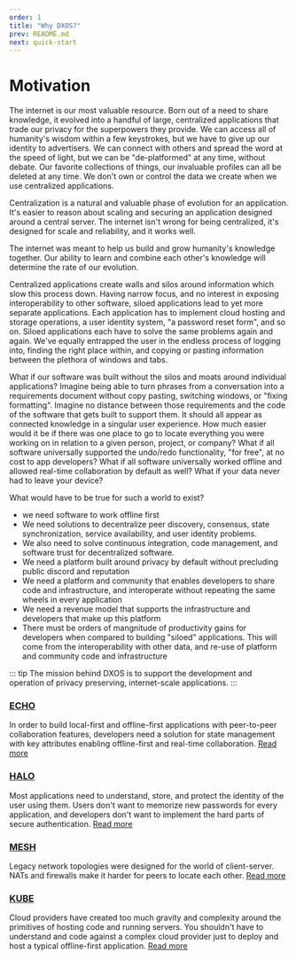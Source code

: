```yaml
---
order: 1
title: "Why DXOS?"
prev: README.md
next: quick-start
---
```

# Motivation

The internet is our most valuable resource. Born out of a need to share knowledge, it evolved into a handful of large, centralized applications that trade our privacy for the superpowers they provide. We can access all of humanity's wisdom within a few keystrokes, but we have to give up our identity to advertisers. We can connect with others and spread the word at the speed of light, but we can be "de-platformed" at any time, without debate. Our favorite collections of things, our invaluable profiles can all be deleted at any time. We don't own or control the data we create when we use centralized applications.

Centralization is a natural and valuable phase of evolution for an application. It's easier to reason about scaling and securing an application designed around a central server. The internet isn't wrong for being centralized, it's designed for scale and reliability, and it works well.   

The internet was meant to help us build and grow humanity's knowledge together. Our ability to learn and combine each other's knowledge will determine the rate of our evolution. 

Centralized applications create walls and silos around information which slow this process down. Having narrow focus, and no interest in exposing interoperability to other software, siloed applications lead to yet more separate applications. Each application has to implement cloud hosting and storage operations, a user identity system, "a password reset form", and so on. Siloed applications each have to solve the same problems again and again. We've equally entrapped the user in the endless process of logging into, finding the right place within, and copying or pasting information between the plethora of windows and tabs.

What if our software was built without the silos and moats around individual applications? Imagine being able to turn phrases from a conversation into a requirements document without copy pasting, switching windows, or "fixing formatting". Imagine no distance between those requirements and the code of the software that gets built to support them. It should all appear as connected knowledge in a singular user experience. How much easier would it be if there was one place to go to locate everything you were working on in relation to a given person, project, or company? What if all software universally supported the undo/redo functionality, "for free", at no cost to app developers? What if all software universally worked offline and allowed real-time collaboration by default as well? What if your data never had to leave your device?

What would have to be true for such a world to exist?
- we need software to work offline first
- We need solutions to decentralize peer discovery, consensus, state synchronization, service availability, and user identity problems.
- We also need to solve continuous integration, code management, and software trust for decentralized software.
- We need a platform built around privacy by default without precluding public discord and reputation
- We need a platform and community that enables developers to share code and infrastructure, and interoperate without repeating the same wheels in every application
- We need a revenue model that supports the infrastructure and developers that make up this platform
- There must be orders of mangnitude of productivity gains for developers when compared to building "siloed" applications. This will come from the interoperability with other data, and re-use of platform and community code and infrastructure

::: tip The mission behind DXOS is to support the development and operation of privacy preserving, internet-scale applications.
:::

### [ECHO](echo)
In order to build local-first and offline-first applications with peer-to-peer collaboration features, developers need a solution for state management with key attributes enabling offline-first and real-time collaboration. [Read more](echo)

### [HALO](halo)
Most applications need to understand, store, and protect the identity of the user using them. Users don't want to memorize new passwords for every application, and developers don't want to implement the hard parts of secure authentication. [Read more](halo)

### [MESH](mesh)
Legacy network topologies were designed for the world of client-server. NATs and firewalls make it harder for peers to locate each other. [Read more](mesh)

### [KUBE](kube)
Cloud providers have created too much gravity and complexity around the primitives of hosting code and running servers. You shouldn't have to understand and code against a complex cloud provider just to deploy and host a typical offline-first application. [Read more](kube)
